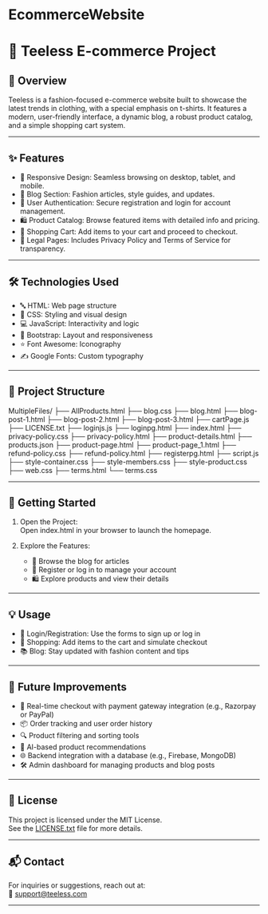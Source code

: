 # EcommerceWebsite
# 👕 Teeless E-commerce Project

## 📝 Overview
Teeless is a fashion-focused e-commerce website built to showcase the latest trends in clothing, with a special emphasis on t-shirts. It features a modern, user-friendly interface, a dynamic blog, a robust product catalog, and a simple shopping cart system.

---

## ✨ Features
- 📱 Responsive Design: Seamless browsing on desktop, tablet, and mobile.
- 📰 Blog Section: Fashion articles, style guides, and updates.
- 🔐 User Authentication: Secure registration and login for account management.
- 🛍 Product Catalog: Browse featured items with detailed info and pricing.
- 🛒 Shopping Cart: Add items to your cart and proceed to checkout.
- 📄 Legal Pages: Includes Privacy Policy and Terms of Service for transparency.

---

## 🛠 Technologies Used 
- 🔤 HTML: Web page structure  
- 🎨 CSS: Styling and visual design  
- 💻 JavaScript: Interactivity and logic  
- 🧰 Bootstrap: Layout and responsiveness  
- ⭐ Font Awesome: Iconography  
- ✍ Google Fonts: Custom typography  

---

## 📁 Project Structure

MultipleFiles/
├── AllProducts.html
├── blog.css
├── blog.html
├── blog-post-1.html
├── blog-post-2.html
├── blog-post-3.html
├── cartPage.js
├── LICENSE.txt
├── loginjs.js
├── loginpg.html
├── index.html
├── privacy-policy.css
├── privacy-policy.html
├── product-details.html
├── products.json
├── product-page.html
├── product-page_1.html
├── refund-policy.css
├── refund-policy.html
├── registerpg.html
├── script.js
├── style-container.css
├── style-members.css
├── style-product.css
├── web.css
├── terms.html
└── terms.css

---

## 🚀 Getting Started

1. Open the Project:  
   Open index.html in your browser to launch the homepage.

2. Explore the Features:
   - 📰 Browse the blog for articles  
   - 🔑 Register or log in to manage your account  
   - 🛍 Explore products and view their details  

---

## 💡 Usage

- 🔐 Login/Registration: Use the forms to sign up or log in  
- 🛒 Shopping: Add items to the cart and simulate checkout  
- 📚 Blog: Stay updated with fashion content and tips  

---

## 🌟 Future Improvements

- 🧾 Real-time checkout with payment gateway integration (e.g., Razorpay or PayPal)  
- 📦 Order tracking and user order history  
- 🔍 Product filtering and sorting tools  
- 🧠 AI-based product recommendations  
- 🌐 Backend integration with a database (e.g., Firebase, MongoDB)  
- 🛠 Admin dashboard for managing products and blog posts  

---

## 📄 License

This project is licensed under the MIT License.  
See the [LICENSE.txt](./LICENSE.txt) file for more details.

---

## 📬 Contact

For inquiries or suggestions, reach out at:  
📧 [support@teeless.com](mailto:support@teeless.com)

---
